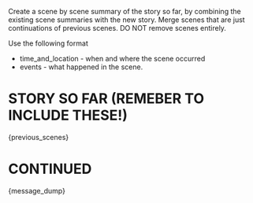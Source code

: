 Create a scene by scene summary of the story so far, by combining the existing scene summaries with the new story. Merge scenes that are just continuations of previous scenes. DO NOT remove scenes entirely.

Use the following format

- time_and_location - when and where the scene occurred
- events - what happened in the scene.

# STORY SO FAR (REMEBER TO INCLUDE THESE!)

{previous_scenes}

# CONTINUED

{message_dump}
